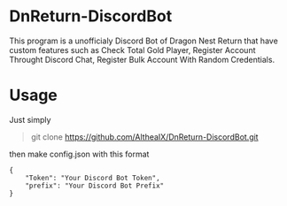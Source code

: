 # DnReturn-DiscordBot
This program is a unofficialy Discord Bot of Dragon Nest Return that have custom features such as Check Total Gold Player, Register Account Throught Discord Chat, Register Bulk Account With Random Credentials.

# Usage
Just simply
> git clone https://github.com/AltheaIX/DnReturn-DiscordBot.git

then make config.json with this format
```
{
    "Token": "Your Discord Bot Token",
    "prefix": "Your Discord Bot Prefix"
}
```
